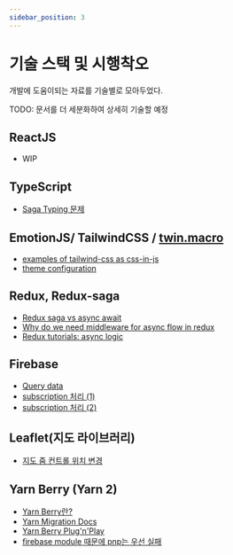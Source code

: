 ```yaml
---
sidebar_position: 3
---
```


# 기술 스택 및 시행착오

개발에 도움이되는 자료를 기술별로 모아두었다.

TODO: 문서를 더 세분화하여 상세히 기술할 예정

## ReactJS

- WIP

## TypeScript

- [Saga Typing 문제](https://github.com/redux-saga/redux-saga/issues/1883)

## EmotionJS/ TailwindCSS / [twin.macro](https://github.com/ben-rogerson/twin.macro)

- [examples of tailwind-css as css-in-js](https://dev.to/angelmtztrc/react-app-with-tailwind-css-emotion-twin-macro-3dpe)
- [theme configuration](https://tailwindcss.com/docs/theme)

## Redux, Redux-saga

- [Redux saga vs async await](https://thecodebarbarian.com/redux-saga-vs-async-await.html)
- [Why do we need middleware for async flow in redux](https://stackoverflow.com/questions/34570758/why-do-we-need-middleware-for-async-flow-in-redux/34599594#34599594)
- [Redux tutorials: async logic](https://redux.js.org/tutorials/essentials/part-5-async-logic)

## Firebase

- [Query data](https://firebase.google.com/docs/firestore/query-data/queries)
- [subscription 처리 (1)](https://stackoverflow.com/questions/50668964/what-is-the-proper-way-of-connecting-firebase-with-redux-sagas)
- [subscription 처리 (2)](https://stackoverflow.com/questions/51672715/redux-saga-firebase-onauthstatechanged-eventchannel)

## Leaflet(지도 라이브러리)

- [지도 줌 컨트롤 위치 변경](https://egghead.io/lessons/react-change-the-react-leaflet-map-zoomcontrol-location-and-icons)

## Yarn Berry (Yarn 2)

- [Yarn Berry란?](https://toss.tech/article/node-modules-and-yarn-berry)
- [Yarn Migration Docs](https://yarnpkg.com/getting-started/migration)
- [Yarn Berry Plug'n'Play](https://yarnpkg.com/features/pnp)
- [firebase module 때문에 pnp는 우선 실패](https://github.com/firebase/firebase-js-sdk/issues/3707)

